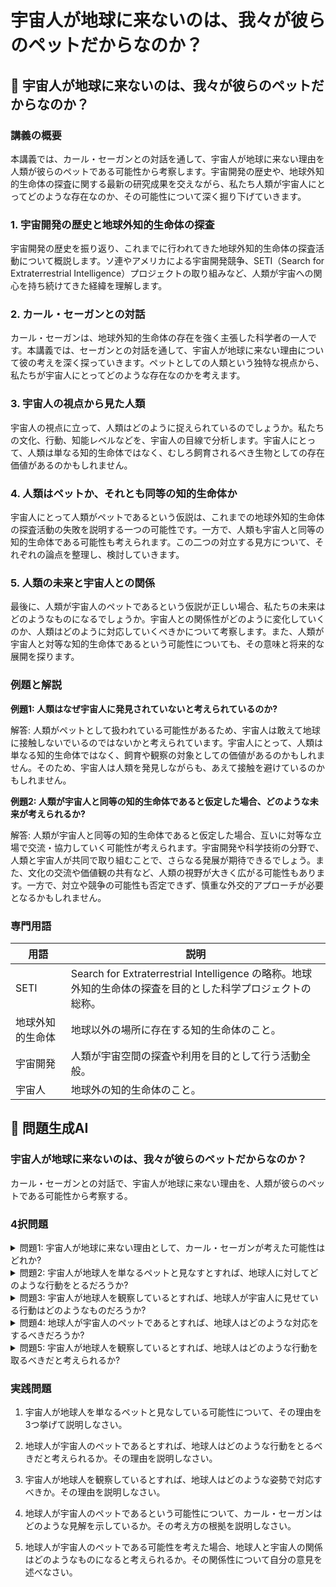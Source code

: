 # 宇宙人が地球に来ないのは、我々が彼らのペットだからなのか？

## 📝 宇宙人が地球に来ないのは、我々が彼らのペットだからなのか？

<a id="introduction"></a>
### 講義の概要

本講義では、カール・セーガンとの対話を通して、宇宙人が地球に来ない理由を人類が彼らのペットである可能性から考察します。宇宙開発の歴史や、地球外知的生命体の探査に関する最新の研究成果を交えながら、私たち人類が宇宙人にとってどのような存在なのか、その可能性について深く掘り下げていきます。

<a id="topic1"></a>
### 1. 宇宙開発の歴史と地球外知的生命体の探査

宇宙開発の歴史を振り返り、これまでに行われてきた地球外知的生命体の探査活動について概説します。ソ連やアメリカによる宇宙開発競争、SETI（Search for Extraterrestrial Intelligence）プロジェクトの取り組みなど、人類が宇宙への関心を持ち続けてきた経緯を理解します。

<a id="topic2"></a>
### 2. カール・セーガンとの対話

カール・セーガンは、地球外知的生命体の存在を強く主張した科学者の一人です。本講義では、セーガンとの対話を通して、宇宙人が地球に来ない理由について彼の考えを深く探っていきます。ペットとしての人類という独特な視点から、私たちが宇宙人にとってどのような存在なのかを考えます。

<a id="topic3"></a>
### 3. 宇宙人の視点から見た人類

宇宙人の視点に立って、人類はどのように捉えられているのでしょうか。私たちの文化、行動、知能レベルなどを、宇宙人の目線で分析します。宇宙人にとって、人類は単なる知的生命体ではなく、むしろ飼育されるべき生物としての存在価値があるのかもしれません。

<a id="topic4"></a>
### 4. 人類はペットか、それとも同等の知的生命体か

宇宙人にとって人類がペットであるという仮説は、これまでの地球外知的生命体の探査活動の失敗を説明する一つの可能性です。一方で、人類も宇宙人と同等の知的生命体である可能性も考えられます。この二つの対立する見方について、それぞれの論点を整理し、検討していきます。

<a id="topic5"></a>
### 5. 人類の未来と宇宙人との関係

最後に、人類が宇宙人のペットであるという仮説が正しい場合、私たちの未来はどのようなものになるでしょうか。宇宙人との関係性がどのように変化していくのか、人類はどのように対応していくべきかについて考察します。また、人類が宇宙人と対等な知的生命体であるという可能性についても、その意味と将来的な展開を探ります。

<a id="examples"></a>
### 例題と解説

**例題1: 人類はなぜ宇宙人に発見されていないと考えられているのか?**

解答: 
人類がペットとして扱われている可能性があるため、宇宙人は敢えて地球に接触しないでいるのではないかと考えられています。宇宙人にとって、人類は単なる知的生命体ではなく、飼育や観察の対象としての価値があるのかもしれません。そのため、宇宙人は人類を発見しながらも、あえて接触を避けているのかもしれません。

**例題2: 人類が宇宙人と同等の知的生命体であると仮定した場合、どのような未来が考えられるか?**

解答:
人類が宇宙人と同等の知的生命体であると仮定した場合、互いに対等な立場で交流・協力していく可能性が考えられます。宇宙開発や科学技術の分野で、人類と宇宙人が共同で取り組むことで、さらなる発展が期待できるでしょう。また、文化の交流や価値観の共有など、人類の視野が大きく広がる可能性もあります。一方で、対立や競争の可能性も否定できず、慎重な外交的アプローチが必要となるかもしれません。

<a id="terminology"></a>
### 専門用語

| 用語 | 説明 |
| --- | --- |
| SETI | Search for Extraterrestrial Intelligence の略称。地球外知的生命体の探査を目的とした科学プロジェクトの総称。 |
| 地球外知的生命体 | 地球以外の場所に存在する知的生命体のこと。 |
| 宇宙開発 | 人類が宇宙空間の探査や利用を目的として行う活動全般。 |
| 宇宙人 | 地球外の知的生命体のこと。 |

## 📝 問題生成AI

<a id="introduction"></a>
### 宇宙人が地球に来ないのは、我々が彼らのペットだからなのか？

カール・セーガンとの対話で、宇宙人が地球に来ない理由を、人類が彼らのペットである可能性から考察する。

<a id="multiple-choice-questions"></a>
### 4択問題

<details>
<summary>問題1: 宇宙人が地球に来ない理由として、カール・セーガンが考えた可能性はどれか?</summary>

- a. 地球人は宇宙人の娯楽
- b. 地球人は宇宙人の実験対象
- c. 地球人は宇宙人のペット
- d. 地球人は宇宙人の観察対象

<details>
<summary>回答と解説</summary>

回答: c. 地球人は宇宙人のペット

解説: カール・セーガンは、宇宙人が地球に来ない理由として、地球人が宇宙人のペットである可能性を考えた。「私たちは、宇宙人にとっての興味深い実験対象か、あるいは単なる娯楽かもしれない。あるいは、私たちは単なるペットなのかもしれない」と述べている。
</details>
</details>

<details>
<summary>問題2: 宇宙人が地球人を単なるペットと見なすとすれば、地球人に対してどのような行動をとるだろうか?</summary>

- a. 地球人を虐殺する
- b. 地球人を保護する
- c. 地球人を観察する
- d. 地球人を支配する

<details>
<summary>回答と解説</summary>

回答: c. 地球人を観察する

解説: カール・セーガンは、宇宙人が地球人を単なるペットと見なしている場合、地球人を観察するだけで介入したり支配したりはしないだろうと考えている。「私たちが宇宙人のペットだとすれば、彼らは私たちを保護するかもしれませんし、あるいは単に観察するだけかもしれません」と述べている。
</details>
</details>

<details>
<summary>問題3: 宇宙人が地球人を観察しているとすれば、地球人が宇宙人に見せている行動はどのようなものだろうか?</summary>

- a. 戦争や破壊的行為
- b. 芸術や科学の探求
- c. 環境破壊や資源浪費
- d. 宗教的な儀式や信仰

<details>
<summary>回答と解説</summary>

回答: a. 戦争や破壊的行為

解説: カール・セーガンは、宇宙人が地球人を観察しているならば、地球人が見せている行動は主に戦争や破壊的行為であると考えている。「私たちは宇宙人の目から見れば、戦争や環境破壊など、非常に破壊的な生き物に見えるかもしれません」と述べている。
</details>
</details>

<details>
<summary>問題4: 地球人が宇宙人のペットであるとすれば、地球人はどのような対応をするべきだろうか?</summary>

- a. 宇宙人に反抗する
- b. 宇宙人に従順になる
- c. 宇宙人を理解しようとする
- d. 宇宙人の存在を無視する

<details>
<summary>回答と解説</summary>

回答: c. 宇宙人を理解しようとする

解説: カール・セーガンは、地球人が宇宙人のペットであるとすれば、地球人は宇宙人を理解しようと努めるべきだと考えている。「私たちは、私たちが宇宙人のペットであるならば、彼らを理解し、彼らとコミュニケーションを取ろうと努力すべきだ」と述べている。
</details>
</details>

<details>
<summary>問題5: 宇宙人が地球人を観察しているとすれば、地球人はどのような行動を取るべきだと考えられるか?</summary>

- a. 宇宙人を攻撃する
- b. 宇宙人を歓迎する
- c. 宇宙人を隠れ家で待つ
- d. 宇宙人の存在を無視する

<details>
<summary>回答と解説</summary>

回答: b. 宇宙人を歓迎する

解説: カール・セーガンは、宇宙人が地球人を観察しているとすれば、地球人は宇宙人を歓迎し、コミュニケーションを取ろうと努力すべきだと考えている。「私たちは、宇宙人が私たちを観察しているのであれば、彼らを歓迎し、コミュニケーションを取ろうと努力すべきだ」と述べている。
</details>
</details>

<a id="practical-problems"></a>
### 実践問題

1. 宇宙人が地球人を単なるペットと見なしている可能性について、その理由を3つ挙げて説明しなさい。

2. 地球人が宇宙人のペットであるとすれば、地球人はどのような行動をとるべきだと考えられるか。その理由を説明しなさい。

3. 宇宙人が地球人を観察しているとすれば、地球人はどのような姿勢で対応すべきか。その理由を説明しなさい。

4. 地球人が宇宙人のペットであるという可能性について、カール・セーガンはどのような見解を示しているか。その考え方の根拠を説明しなさい。

5. 地球人が宇宙人のペットである可能性を考えた場合、地球人と宇宙人の関係はどのようなものになると考えられるか。その関係性について自分の意見を述べなさい。
